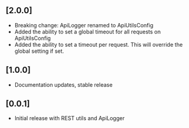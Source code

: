 ## [2.0.0]

* Breaking change: ApiLogger renamed to ApiUtilsConfig
* Added the ability to set a global timeout for all requests on ApiUtilsConfig
* Added the ability to set a timeout per request. This will override the global setting if set.

## [1.0.0]

* Documentation updates, stable release

## [0.0.1]

* Initial release with REST utils and ApiLogger
